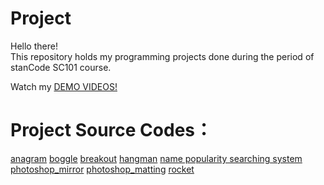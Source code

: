 # Project
Hello there!\
This repository holds my programming projects done during the period of stanCode SC101 course.

Watch my [DEMO VIDEOS!](https://drive.google.com/drive/folders/1Gi3bn9qPW_gR0ISyGzVPLd5Bztdvd7rF?fbclid=IwAR36BW3v_bHn-Idsh-0_ROSWLwrXOzoervZId25OOzH2LX4b6FCGDfULdDg)

# Project Source Codes：
[anagram](https://github.com/ShaneHsueh/demo/blob/main/demo/anagram/anagram.py)
[boggle](https://github.com/ShaneHsueh/demo/blob/main/demo/boggle/boggle.py)
[breakout](https://github.com/ShaneHsueh/demo/blob/main/demo/breakout/breakout.py)
[hangman](https://github.com/ShaneHsueh/demo/blob/main/demo/hangman/hangman.py)
[name popularity searching system](https://github.com/ShaneHsueh/demo/blob/main/demo/name%20popularity%20searching%20system/babygraphics.py)
[photoshop_mirror](https://github.com/ShaneHsueh/demo/blob/main/demo/photoshop/mirror_lake.py)
[photoshop_matting](https://github.com/ShaneHsueh/demo/blob/main/demo/photoshop/best_photoshop_award.py)
[rocket](https://github.com/ShaneHsueh/demo/blob/main/demo/rocket/rocket.py)
